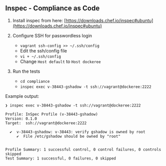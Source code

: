 ## Inspec - Compliance as Code

1. Install inspec from here: [https://downloads.chef.io/inspec#ubuntu](https://downloads.chef.io/inspec#ubuntu)

2. Configure SSH for passwordless login
    - `vagrant ssh-config >> ~/.ssh/config`
    - Edit the ssh/config file
    - `vi + ~/.ssh/config`
    - Change `Host default` to `Host dockeree`

3. Run the tests
    - `cd compliance`
    - `inspec exec v-38443-gshadow -t ssh://vagrant@dockeree:2222`

Example output:

```
❯ inspec exec v-38443-gshadow -t ssh://vagrant@dockeree:2222

Profile: InSpec Profile (v-38443-gshadow)
Version: 0.1.0
Target:  ssh://vagrant@dockeree:2222

  ✔  v-38443-gshadow: v-38443: verify gshadow is owned by root
     ✔  File /etc/gshadow should be owned by "root"


Profile Summary: 1 successful control, 0 control failures, 0 controls skipped
Test Summary: 1 successful, 0 failures, 0 skipped
```

